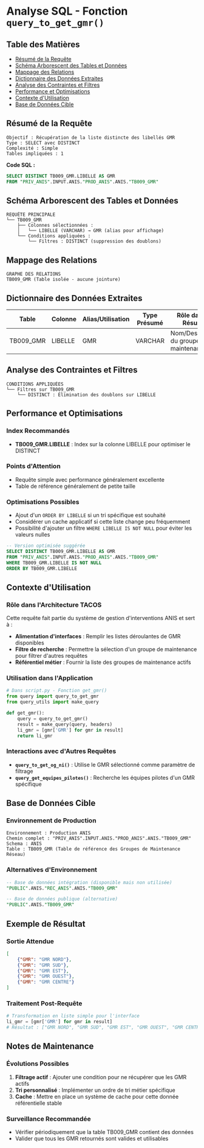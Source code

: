 # Analyse SQL - Fonction `query_to_get_gmr()`

## Table des Matières
- [Résumé de la Requête](#résumé-de-la-requête)
- [Schéma Arborescent des Tables et Données](#schéma-arborescent-des-tables-et-données)
- [Mappage des Relations](#mappage-des-relations)
- [Dictionnaire des Données Extraites](#dictionnaire-des-données-extraites)
- [Analyse des Contraintes et Filtres](#analyse-des-contraintes-et-filtres)
- [Performance et Optimisations](#performance-et-optimisations)
- [Contexte d'Utilisation](#contexte-dutilisation)
- [Base de Données Cible](#base-de-données-cible)

## Résumé de la Requête

```
Objectif : Récupération de la liste distincte des libellés GMR
Type : SELECT avec DISTINCT
Complexité : Simple
Tables impliquées : 1
```

**Code SQL :**
```sql
SELECT DISTINCT TB009_GMR.LIBELLE AS GMR 
FROM "PRIV_ANIS".INPUT.ANIS."PROD_ANIS".ANIS."TB009_GMR"
```

## Schéma Arborescent des Tables et Données

```
REQUÊTE PRINCIPALE
└── TB009_GMR
    ├── Colonnes sélectionnées :
    │   └── LIBELLE (VARCHAR) → GMR (alias pour affichage)
    └── Conditions appliquées :
        └── Filtres : DISTINCT (suppression des doublons)
```

## Mappage des Relations

```
GRAPHE DES RELATIONS
TB009_GMR (Table isolée - aucune jointure)
```

## Dictionnaire des Données Extraites

| Table | Colonne | Alias/Utilisation | Type Présumé | Rôle dans le Résultat |
|-------|---------|-------------------|--------------|----------------------|
| TB009_GMR | LIBELLE | GMR | VARCHAR | Nom/Description du groupe de maintenance |

## Analyse des Contraintes et Filtres

```
CONDITIONS APPLIQUÉES
└── Filtres sur TB009_GMR
    └── DISTINCT : Élimination des doublons sur LIBELLE
```

## Performance et Optimisations

### Index Recommandés
- **TB009_GMR.LIBELLE** : Index sur la colonne LIBELLE pour optimiser le DISTINCT

### Points d'Attention
- Requête simple avec performance généralement excellente
- Table de référence généralement de petite taille

### Optimisations Possibles
- Ajout d'un `ORDER BY LIBELLE` si un tri spécifique est souhaité
- Considérer un cache applicatif si cette liste change peu fréquemment
- Possibilité d'ajouter un filtre `WHERE LIBELLE IS NOT NULL` pour éviter les valeurs nulles

```sql
-- Version optimisée suggérée
SELECT DISTINCT TB009_GMR.LIBELLE AS GMR 
FROM "PRIV_ANIS".INPUT.ANIS."PROD_ANIS".ANIS."TB009_GMR"
WHERE TB009_GMR.LIBELLE IS NOT NULL
ORDER BY TB009_GMR.LIBELLE
```

## Contexte d'Utilisation

### Rôle dans l'Architecture TACOS
Cette requête fait partie du système de gestion d'interventions ANIS et sert à :

- **Alimentation d'interfaces** : Remplir les listes déroulantes de GMR disponibles
- **Filtre de recherche** : Permettre la sélection d'un groupe de maintenance pour filtrer d'autres requêtes
- **Référentiel métier** : Fournir la liste des groupes de maintenance actifs

### Utilisation dans l'Application
```python
# Dans script.py - Fonction get_gmr()
from query import query_to_get_gmr
from query_utils import make_query

def get_gmr():
    query = query_to_get_gmr()
    result = make_query(query, headers)
    li_gmr = [gmr['GMR'] for gmr in result]
    return li_gmr
```

### Interactions avec d'Autres Requêtes
- **`query_to_get_og_ni()`** : Utilise le GMR sélectionné comme paramètre de filtrage
- **`query_get_equipes_pilotes()`** : Recherche les équipes pilotes d'un GMR spécifique

## Base de Données Cible

### Environnement de Production
```
Environnement : Production ANIS
Chemin complet : "PRIV_ANIS".INPUT.ANIS."PROD_ANIS".ANIS."TB009_GMR"
Schema : ANIS
Table : TB009_GMR (Table de référence des Groupes de Maintenance Réseau)
```

### Alternatives d'Environnement
```sql
-- Base de données intégration (disponible mais non utilisée)
"PUBLIC".ANIS."REC_ANIS".ANIS."TB009_GMR"

-- Base de données publique (alternative)
"PUBLIC".ANIS."TB009_GMR"
```

## Exemple de Résultat

### Sortie Attendue
```json
[
    {"GMR": "GMR NORD"},
    {"GMR": "GMR SUD"},
    {"GMR": "GMR EST"},
    {"GMR": "GMR OUEST"},
    {"GMR": "GMR CENTRE"}
]
```

### Traitement Post-Requête
```python
# Transformation en liste simple pour l'interface
li_gmr = [gmr['GMR'] for gmr in result]
# Résultat : ["GMR NORD", "GMR SUD", "GMR EST", "GMR OUEST", "GMR CENTRE"]
```

## Notes de Maintenance

### Évolutions Possibles
1. **Filtrage actif** : Ajouter une condition pour ne récupérer que les GMR actifs
2. **Tri personnalisé** : Implémenter un ordre de tri métier spécifique
3. **Cache** : Mettre en place un système de cache pour cette donnée référentielle stable

### Surveillance Recommandée
- Vérifier périodiquement que la table TB009_GMR contient des données
- Valider que tous les GMR retournés sont valides et utilisables